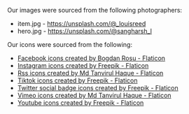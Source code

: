 Our images were sourced from the following photographers:

* item.jpg - https://unsplash.com/@_louisreed
* hero.jpg - https://unsplash.com/@sangharsh_l

Our icons were sourced from the following:
* [Facebook icons created by Bogdan Rosu - Flaticon](https://www.flaticon.com/free-icons/facebook)
* [Instagram icons created by Freepik - Flaticon](https://www.flaticon.com/free-icons/instagram)
* [Rss icons created by Md Tanvirul Haque - Flaticon](https://www.flaticon.com/free-icons/rss)
* [Tiktok icons created by Freepik - Flaticon](https://www.flaticon.com/free-icons/tiktok)
* [Twitter social badge icons created by Freepik - Flaticon](https://www.flaticon.com/free-icons/twitter-social-badge)
* [Vimeo icons created by Md Tanvirul Haque - Flaticon](https://www.flaticon.com/free-icons/vimeo)
* [Youtube icons created by Freepik - Flaticon](https://www.flaticon.com/free-icons/youtube)
